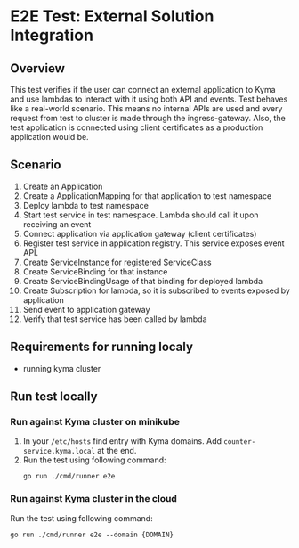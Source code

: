 # E2E Test: External Solution Integration

## Overview

This test verifies if the user can connect an external application to Kyma and use lambdas to interact with it using both API and events. Test behaves like a real-world scenario. This means no internal APIs are used and every request from test to cluster is made through the ingress-gateway. Also, the test application is connected using client certificates as a production application would be.

## Scenario

1. Create an Application
2. Create a ApplicationMapping for that application to test namespace
3. Deploy lambda to test namespace
4. Start test service in test namespace. Lambda should call it upon receiving an event
5. Connect application via application gateway (client certificates) 
6. Register test service in application registry. This service exposes event API.
7. Create ServiceInstance for registered ServiceClass
8. Create ServiceBinding for that instance
9. Create ServiceBindingUsage of that binding for deployed lambda
10. Create Subscription for lambda, so it is subscribed to events exposed by application
11. Send event to application gateway
12. Verify that test service has been called by lambda

## Requirements for running localy

* running kyma cluster

## Run test locally

### Run against Kyma cluster on minikube 
1. In your `/etc/hosts` find entry with Kyma domains. Add `counter-service.kyma.local` at the end. 
2. Run the test using following command:
    ```
    go run ./cmd/runner e2e
    ```
   
### Run against Kyma cluster in the cloud
Run the test using following command:
```
go run ./cmd/runner e2e --domain {DOMAIN}
```